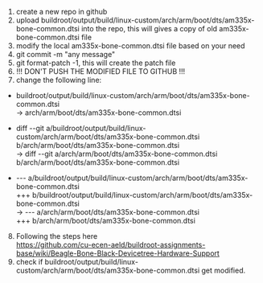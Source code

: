 1. create a new repo in github
2. upload buildroot/output/build/linux-custom/arch/arm/boot/dts/am335x-bone-common.dtsi into the repo, this will gives a copy of old am335x-bone-common.dtsi file
3. modify the local am335x-bone-common.dtsi file based on your need
4. git commit -m "any message"
5. git format-patch -1, this will create the patch file
6. !!! DON'T PUSH THE MODIFIED FILE TO GITHUB !!!
7. change the following line:
- buildroot/output/build/linux-custom/arch/arm/boot/dts/am335x-bone-common.dtsi  
-> arch/arm/boot/dts/am335x-bone-common.dtsi

- diff --git a/buildroot/output/build/linux-custom/arch/arm/boot/dts/am335x-bone-common.dtsi  
b/arch/arm/boot/dts/am335x-bone-common.dtsi  
-> diff --git a/arch/arm/boot/dts/am335x-bone-common.dtsi  
b/arch/arm/boot/dts/am335x-bone-common.dtsi

- --- a/buildroot/output/build/linux-custom/arch/arm/boot/dts/am335x-bone-common.dtsi  
+++ b/buildroot/output/build/linux-custom/arch/arm/boot/dts/am335x-bone-common.dtsi  
-> --- a/arch/arm/boot/dts/am335x-bone-common.dtsi  
+++ b/arch/arm/boot/dts/am335x-bone-common.dtsi

8. Following the steps here  
https://github.com/cu-ecen-aeld/buildroot-assignments-base/wiki/Beagle-Bone-Black-Devicetree-Hardware-Support
9. check if buildroot/output/build/linux-custom/arch/arm/boot/dts/am335x-bone-common.dtsi get modified.

